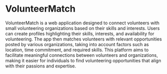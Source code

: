 # VolunteerMatch

VolunteerMatch is a web application designed to connect volunteers with small volunteering organizations based on their skills and interests. Users can create profiles highlighting their skills, interests, and availability for volunteering. The app then matches volunteers with relevant opportunities posted by various organizations, taking into account factors such as location, time commitment, and required skills. This platform aims to facilitate meaningful connections between volunteers and organizations, making it easier for individuals to find volunteering opportunities that align with their passions and expertise.
